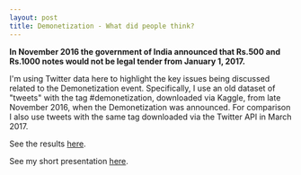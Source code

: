 ```yaml
---
layout: post
title: Demonetization - What did people think?
---
```


**In November 2016 the government of India announced that Rs.500 and Rs.1000 notes would not be legal tender from January 1, 2017.**  
  
I'm using Twitter data here to highlight the key issues being discussed related to the Demonetization event. Specifically, I use an old dataset of "tweets" with the tag #demonetization, downloaded via Kaggle, from late November 2016, when the Demonetization was announced. For comparison I also use tweets with the same tag downloaded via the Twitter API in March 2017.  
  
See the results [here](https://github.com/ptpro3/ptpro3.github.io/blob/master/Projects/Project4/Project4_Prashant.ipynb).  
  
See my short presentation [here](https://github.com/ptpro3/ptpro3.github.io/blob/master/Projects/Project4/reports/Project4_Slides.pdf).
